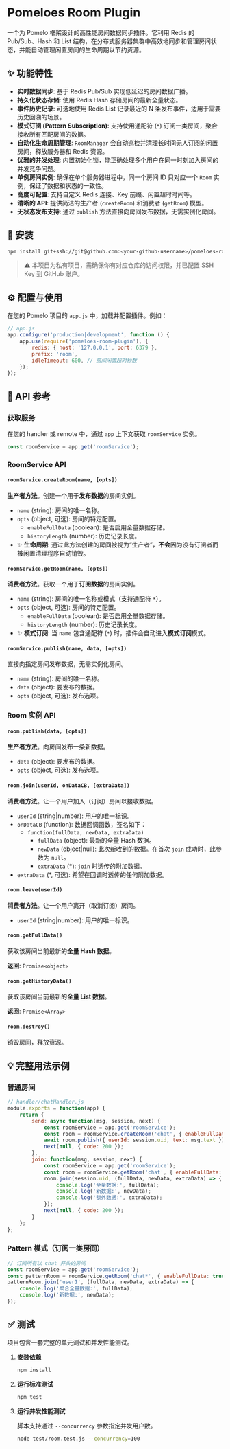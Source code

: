 # Pomeloes Room Plugin

一个为 Pomelo 框架设计的高性能房间数据同步插件。它利用 Redis 的 Pub/Sub、Hash 和 List 结构，在分布式服务器集群中高效地同步和管理房间状态，并能自动管理闲置房间的生命周期以节约资源。

## ✨ 功能特性

-   **实时数据同步**: 基于 Redis Pub/Sub 实现低延迟的房间数据广播。
-   **持久化状态存储**: 使用 Redis Hash 存储房间的最新全量状态。
-   **事件历史记录**: 可选地使用 Redis List 记录最近的 N 条发布事件，适用于需要历史回溯的场景。
-   **模式订阅 (Pattern Subscription)**: 支持使用通配符 (`*`) 订阅一类房间，聚合接收所有匹配房间的数据。
-   **自动化生命周期管理**: `RoomManager` 会自动巡检并清理长时间无人订阅的闲置房间，释放服务器和 Redis 资源。
-   **优雅的并发处理**: 内置初始化锁，能正确处理多个用户在同一时刻加入房间的并发竞争问题。
-   **单例房间实例**: 确保在单个服务器进程中，同一个房间 ID 只对应一个 `Room` 实例，保证了数据和状态的一致性。
-   **高度可配置**: 支持自定义 Redis 连接、Key 前缀、闲置超时时间等。
-   **清晰的 API**: 提供简洁的生产者 (`createRoom`) 和消费者 (`getRoom`) 模型。
-   **无状态发布支持**: 通过 `publish` 方法直接向房间发布数据，无需实例化房间。

## 🚀 安装

```bash
npm install git+ssh://git@github.com:<your-github-username>/pomeloes-room-plugin.git
```

> ⚠️ 本项目为私有项目，需确保你有对应仓库的访问权限，并已配置 SSH Key 到 GitHub 账户。

## ⚙️ 配置与使用

在您的 Pomelo 项目的 `app.js` 中，加载并配置插件。例如：

```js
// app.js
app.configure('production|development', function () {
    app.use(require('pomeloes-room-plugin'), {
        redis: { host: '127.0.0.1', port: 6379 },
        prefix: 'room',
        idleTimeout: 600, // 房间闲置超时秒数
    });
});
```

## 📖 API 参考

### 获取服务

在您的 handler 或 remote 中，通过 `app` 上下文获取 `roomService` 实例。

```js
const roomService = app.get('roomService');
```

### RoomService API

#### `roomService.createRoom(name, [opts])`

**生产者方法**。创建一个用于**发布数据**的房间实例。

-   `name` (string): 房间的唯一名称。
-   `opts` (object, 可选): 房间的特定配置。
    -   `enableFullData` (boolean): 是否启用全量数据存储。
    -   `historyLength` (number): 历史记录长度。
-   ✨ **生命周期**: 通过此方法创建的房间被视为“生产者”，**不会**因为没有订阅者而被闲置清理程序自动销毁。

#### `roomService.getRoom(name, [opts])`

**消费者方法**。获取一个用于**订阅数据**的房间实例。

-   `name` (string): 房间的唯一名称或模式（支持通配符 `*`）。
-   `opts` (object, 可选): 房间的特定配置。
    -   `enableFullData` (boolean): 是否启用全量数据存储。
    -   `historyLength` (number): 历史记录长度。
-   ✨ **模式订阅**: 当 `name` 包含通配符 (`*`) 时，插件会自动进入**模式订阅**模式。

#### `roomService.publish(name, data, [opts])`

直接向指定房间发布数据，无需实例化房间。

-   `name` (string): 房间的唯一名称。
-   `data` (object): 要发布的数据。
-   `opts` (object, 可选): 发布选项。

### Room 实例 API

#### `room.publish(data, [opts])`

**生产者方法**。向房间发布一条新数据。

-   `data` (object): 要发布的数据。
-   `opts` (object, 可选): 发布选项。

#### `room.join(userId, onDataCB, [extraData])`

**消费者方法**。让一个用户加入（订阅）房间以接收数据。

-   `userId` (string|number): 用户的唯一标识。
-   `onDataCB` (function): 数据回调函数，签名如下：
    -   `function(fullData, newData, extraData)`
        -   `fullData` (object): 最新的全量 Hash 数据。
        -   `newData` (object|null): 此次新收到的数据。在首次 `join` 成功时，此参数为 `null`。
        -   `extraData` (*): `join` 时透传的附加数据。
-   `extraData` (*, 可选): 希望在回调时透传的任何附加数据。

#### `room.leave(userId)`

**消费者方法**。让一个用户离开（取消订阅）房间。

-   `userId` (string|number): 用户的唯一标识。

#### `room.getFullData()`

获取该房间当前最新的**全量 Hash 数据**。

**返回**: `Promise<object>`

#### `room.getHistoryData()`

获取该房间当前最新的**全量 List 数据**。

**返回**: `Promise<Array>`

#### `room.destroy()`

销毁房间，释放资源。

## 💡 完整用法示例

### 普通房间

```js
// handler/chatHandler.js
module.exports = function(app) {
    return {
        send: async function(msg, session, next) {
            const roomService = app.get('roomService');
            const room = roomService.createRoom('chat', { enableFullData: true, historyLength: 20 });
            await room.publish({ userId: session.uid, text: msg.text });
            next(null, { code: 200 });
        },
        join: function(msg, session, next) {
            const roomService = app.get('roomService');
            const room = roomService.getRoom('chat', { enableFullData: true, historyLength: 20 });
            room.join(session.uid, (fullData, newData, extraData) => {
                console.log('全量数据:', fullData);
                console.log('新数据:', newData);
                console.log('额外数据:', extraData);
            });
            next(null, { code: 200 });
        }
    };
};
```

### Pattern 模式（订阅一类房间）

```js
// 订阅所有以 chat 开头的房间
const roomService = app.get('roomService');
const patternRoom = roomService.getRoom('chat*', { enableFullData: true, historyLength: 20 });
patternRoom.join('user1', (fullData, newData, extraData) => {
    console.log('聚合全量数据:', fullData);
    console.log('新数据:', newData);
});
```

## ✅ 测试

项目包含一套完整的单元测试和并发性能测试。

1. **安装依赖**

    ```bash
    npm install
    ```

2. **运行标准测试**

    ```bash
    npm test
    ```

3. **运行并发性能测试**

    脚本支持通过 `--concurrency` 参数指定并发用户数。

    ```bash
    node test/room.test.js --concurrency=100
    ```
